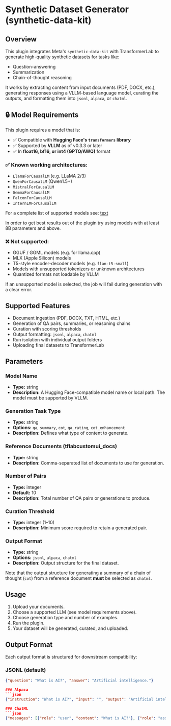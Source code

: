 # Synthetic Dataset Generator (synthetic-data-kit)

## Overview

This plugin integrates Meta's `synthetic-data-kit` with TransformerLab to generate high-quality synthetic datasets for tasks like:

- Question-answering
- Summarization
- Chain-of-thought reasoning

It works by extracting content from input documents (PDF, DOCX, etc.), generating responses using a VLLM-based language model, curating the outputs, and formatting them into `jsonl`, `alpaca`, or `chatml`.

## 🔒 Model Requirements

This plugin requires a model that is:

- ✅ Compatible with **Hugging Face's `transformers` library**
- ✅ Supported by **VLLM** as of v0.3.3 or later
- ✅ In **float16, bf16, or int4 (GPTQ/AWQ)** format

### ✅ Known working architectures:
- `LlamaForCausalLM` (e.g. LLaMA 2/3)
- `QwenForCausalLM` (Qwen1.5+)
- `MistralForCausalLM`
- `GemmaForCausalLM`
- `FalconForCausalLM`
- `InternLMForCausalLM`

For a complete list of supported models see: [text](https://docs.vllm.ai/en/latest/models/supported_models.html#text-generation)

In order to get best results out of the plugin try using models with at least 8B parameters and above.

### ❌ Not supported:
- GGUF / GGML models (e.g. for llama.cpp)
- MLX (Apple Silicon) models
- T5-style encoder-decoder models (e.g. `flan-t5-small`)
- Models with unsupported tokenizers or unknown architectures
- Quantized formats not loadable by VLLM

If an unsupported model is selected, the job will fail during generation with a clear error.

## Supported Features

- Document ingestion (PDF, DOCX, TXT, HTML, etc.)
- Generation of QA pairs, summaries, or reasoning chains
- Curation with scoring thresholds
- Output formatting: `jsonl`, `alpaca`, `chatml`
- Run isolation with individual output folders
- Uploading final datasets to TransformerLab

## Parameters

### Model Name

- **Type:** string  
- **Description:** A Hugging Face-compatible model name or local path. The model must be supported by VLLM.

### Generation Task Type

- **Type:** string  
- **Options:** `qa`, `summary`, `cot`, `qa_rating`, `cot_enhancement`  
- **Description:** Defines what type of content to generate.

### Reference Documents (tflabcustomui_docs)

- **Type:** string  
- **Description:** Comma-separated list of documents to use for generation.

### Number of Pairs

- **Type:** integer  
- **Default:** 10  
- **Description:** Total number of QA pairs or generations to produce.

### Curation Threshold

- **Type:** integer (1–10)  
- **Description:** Minimum score required to retain a generated pair.

### Output Format

- **Type:** string  
- **Options:** `jsonl`, `alpaca`, `chatml`  
- **Description:** Output structure for the final dataset.

Note that the output structure for generating a summary of a chain of thought (`cot`) from a reference document **must** be selected as `chatml`.

## Usage

1. Upload your documents.
2. Choose a supported LLM (see model requirements above).
3. Choose generation type and number of examples.
4. Run the plugin.
5. Your dataset will be generated, curated, and uploaded.

## Output Format

Each output format is structured for downstream compatibility:

### JSONL (default)
```json
{"question": "What is AI?", "answer": "Artificial intelligence."}

### Alpaca
```json
{"instruction": "What is AI?", "input": "", "output": "Artificial intelligence."}

### ChatML
```json
{"messages": [{"role": "user", "content": "What is AI?"}, {"role": "assistant", "content": "Artificial intelligence."}]}
